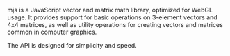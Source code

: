 mjs is a JavaScript vector and matrix math library, optimized for WebGL usage.  It provides support for basic operations on 3-element vectors and 4x4 matrices, as well as utility operations for creating vectors and matrices common in computer graphics.

The API is designed for simplicity and speed.